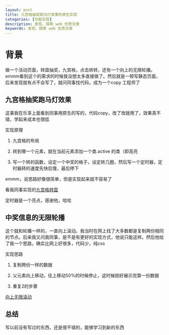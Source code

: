 ```yaml
---
layout: post
title: 九宫格抽奖跑马灯效果的原生实现
categories: [功能实现]
description: 发现，探索 web 优质文章
keywords: 发现，探索 web 优质文章
---
```


# 背景
做一个活动页面，转盘抽奖，九宫格，点击转转，还有一个向上的无限轮播。emmm看到这个的需求的时候我没想太多直接做了。然后就是一顿写静态页面，后来发现就有点不会写了，就问同事找代码，成为一个copy 工程师了

## 九宫格抽奖跑马灯效果
这事我在乐享上面看到同事用原生的写的，代码copy，改了改就用了，效果真不错，学起来成本也很低

实现原理

1. 九宫格的布局

2. 转到哪一个元素，就在当前元素添加一个类.active 的类（即高亮

3. 写一个转的函数，设定一个中奖的格子，设定转几圈，然后写一个定时器，定时器转的速度先快后慢，最后停下

emmm，说思路好像很简单，但是实现起来就不容易了

看我同事实现的[九宫格转盘](https://codepen.io/qingchuang/pen/PopLObN)

定时器是一个亮点，感谢他，哈哈

## 中奖信息的无限轮播
这个就和轮播一样的，一直向上滚动。我当时在网上找了大多数都是复制两份相同的节点。后来我又问我同事，是不是有更好的实现方式，他说只能这样。然后他给了我一个思路，确实比网上好很多，代码少，纯css

实现思路

1. 复制两份一样的数据

2. 父元素向上移动，往上移动50%的时候停止，这时候刚好展示完第一份数据

3. 重复2的步骤

[向上无限滚动](https://codepen.io/qingchuang/pen/rNyRYJQ)

## 总结
写以前没有写过的东西，还是很不错的，能够学习到新的东西